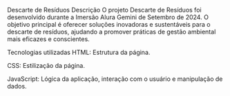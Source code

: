 Descarte de Resíduos
Descrição
O projeto Descarte de Resíduos foi desenvolvido durante a Imersão Alura Gemini de Setembro de 2024. O objetivo principal é oferecer soluções inovadoras e sustentáveis para o descarte de resíduos, ajudando a promover práticas de gestão ambiental mais eficazes e conscientes.

Tecnologias utilizadas
HTML: Estrutura da página.

CSS: Estilização da página.

JavaScript: Lógica da aplicação, interação com o usuário e manipulação de dados.
